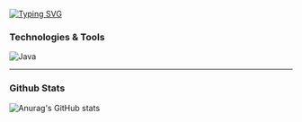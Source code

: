 [![Typing SVG](https://readme-typing-svg.herokuapp.com?font=Proxima+Nova&color=071A22&size=25&lines=Hey+%F0%9F%98%89%2C+I'm+Ivan+Ahromenko!+%F0%9F%A6%95)](https://git.io/typing-svg)
### Technologies & Tools
<img alt="Java" src="https://img.shields.io/badge/java-%23ED8B00.svg?style=for-the-badge&logo=java&logoColor=white"/>
<hr>

### Github Stats
![Anurag's GitHub stats](https://github-readme-stats.vercel.app/api?username=ahrom&show_icons=true&theme=dracula)


